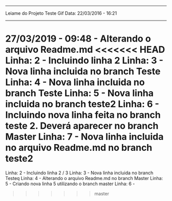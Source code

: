 ************************************
Leiame do Projeto Teste Gif
Data: 22/03/2016 - 16:21
************************************


27/03/2019 - 09:48 - Alterando o arquivo Readme.md
<<<<<<< HEAD
Linha: 2 - Incluindo linha 2
Linha: 3 - Nova linha incluida no branch Teste
Linha: 4 - Nova linha incluida no branch Teste
Linha: 5 - Nova linha incluida no branch teste2
Linha: 6 - Incluindo nova linha feita no branch teste 2. Deverá aparecer no branch Master
Linha: 7 - Nova linha incluida no arquivo Readme.md no branch teste2
=======
Linha: 2 - Incluindo linha 2 / 3
Linha: 3 - Nova linha incluida no branch Testeq
Linha: 4 - Alterando o arquivo Readme.md no branch Master
Linha: 5 - Criando nova linha 5 utilizando o branch master
Linha: 6 -
>>>>>>> master
